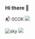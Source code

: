 ### Hi there 👋
:mailbox_with_mail: 0COK 
<a href="mailto:0COK.wlsgus1208@gmail.com">
   <img src="https://img.shields.io/badge/Gmail-d14836?style=flat-square&logo=Gmail&logoColor=white&link=0COK.wlsgus1208@gmail.com"/>
</a>


![sky](https://github.com/0COK/0COK/assets/157683507/3d8bf82c-69ce-4a4f-b058-16b3744053d0)
<img src="https://capsule-render.vercel.app/api?type=egg&color=99CCFF&height=150&section=footer&text=Hi%20good%20day&fontSize=30" />
